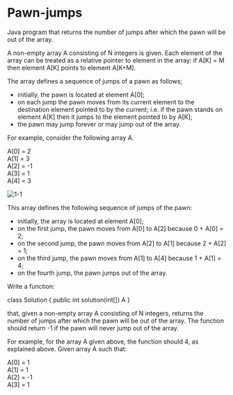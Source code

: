 # Pawn-jumps
Java program that returns the number of jumps after which the pawn will be out of the array.

A non-empty array A consisting of N integers is given. Each element of the array can be treated as a relative pointer to element in the array:
if A[K] = M then element A[K] points to element A[K+M].

The array defines a sequence of jumps of a pawn as follows;
- initially, the pawn is located at element A[0];
- on each jump the pawn moves from its current element to the destination element pointed to by the current; i.e. if the pawn stands on element A[K] then it
jumps to the element pointed to by A[K];
- the pawn may jump forever or may jump out of the array.

For example, consider the following array A.

A[0] = 2    
A[1] = 3   
A[2] = -1    
A[3] = 1    
A[4] = 3

![1-1](https://user-images.githubusercontent.com/1300982/51784880-f5b62a00-214f-11e9-8308-c7097947b3f1.png)

This array defines the following sequence of jumps of the pawn: 

- initially, the array is located at element A[0];
- on the first jump, the pawn moves from A[0] to A[2] because 0 + A[0] = 2;
- on the second jump, the pawn moves from A[2] to A[1] because 2 + A[2] = 1;
- on the third jump, the pawn moves from A[1] to A[4] because 1 + A[1] = 4;
- on the fourth jump, the pawn jumps out of the array.

Write a function:

class Solution { public int solution(int[]) A }

that, given a non-empty array A consisting of N integers, returns the number of jumps
after which the pawn will be out of the array. The function should return -1 if the pawn
will never jump out of the array.

For example, for the array A given above, the function should 4, as explained above. Given
array A such that:

A[0] = 1    
A[1] = 1   
A[2] = -1    
A[3] = 1
